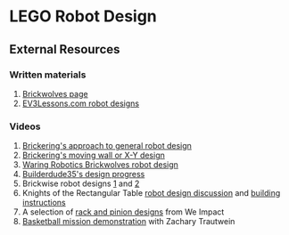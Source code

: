 # LEGO Robot Design

## External Resources

### Written materials

1. [Brickwolves page](https://olivesauder.wixsite.com/brickwolves/robot)
2. [EV3Lessons.com robot designs](https://ev3lessons.com/en/RobotDesigns.html)

### Videos

1. [Brickering's approach to general robot design](https://www.youtube.com/watch?v=XBhRU1yuxr8)
2. [Brickering's moving wall or X-Y design](https://www.youtube.com/watch?v=ouOC-9Az1_4)
3. [Waring Robotics Brickwolves robot design](https://www.youtube.com/watch?v=9DzS0jlQDBM)
4. [Builderdude35's design progress](https://www.youtube.com/watch?v=gDlTo277MNo)
5. Brickwise robot designs [1](https://www.youtube.com/watch?v=BgQ8PKETeUY) and [2](https://www.youtube.com/watch?v=pqqzdDZH378)
6. Knights of the Rectangular Table [robot design discussion](https://www.youtube.com/watch?v=9JvXX_LiJVo) and [building instructions](https://www.youtube.com/watch?v=YH5qoJFCI7Q)
7. A selection of [rack and pinion designs](https://www.youtube.com/watch?v=zey_hUur3KM) from We Impact
8. [Basketball mission demonstration](https://www.youtube.com/watch?v=hHP9lzc8E4o) with Zachary Trautwein
